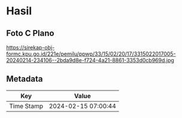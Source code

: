 # Hasil

## Foto C Plano

https://sirekap-obj-formc.kpu.go.id/221e/pemilu/ppwp/33/15/02/20/17/3315022017005-20240214-234106--2bda9d8e-f724-4a21-8861-3353d0cb969d.jpg


## Metadata

| Key        | Value               |
| ---------- | ------------------- |
| Time Stamp | 2024-02-15 07:00:44 |



